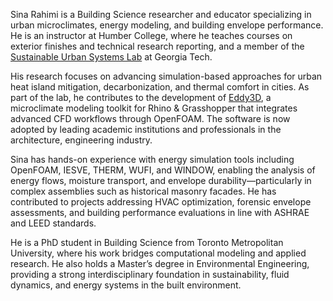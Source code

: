 


Sina Rahimi is a Building Science researcher and educator specializing in urban microclimates, energy modeling, and building envelope performance. He is an instructor at Humber College, where he teaches courses on exterior finishes and technical research reporting, and a member of the [Sustainable Urban Systems Lab](https://sustainableurbansystems.com/) at Georgia Tech.
 
His research focuses on advancing simulation-based approaches for urban heat island mitigation, decarbonization, and thermal comfort in cities. As part of the lab, he contributes to the development of [Eddy3D](https://www.eddy3d.com/), a microclimate modeling toolkit for Rhino & Grasshopper that integrates advanced CFD workflows through OpenFOAM. The software is now adopted by leading academic institutions and professionals in the architecture, engineering industry.
 
Sina has hands-on experience with energy simulation tools including OpenFOAM, IESVE, THERM, WUFI, and WINDOW, enabling the analysis of energy flows, moisture transport, and envelope durability—particularly in complex assemblies such as historical masonry facades. He has contributed to projects addressing HVAC optimization, forensic envelope assessments, and building performance evaluations in line with ASHRAE and LEED standards.
 
He is a PhD student in Building Science from Toronto Metropolitan University, where his work bridges computational modeling and applied research. He also holds a Master’s degree in Environmental Engineering, providing a strong interdisciplinary foundation in sustainability, fluid dynamics, and energy systems in the built environment.

